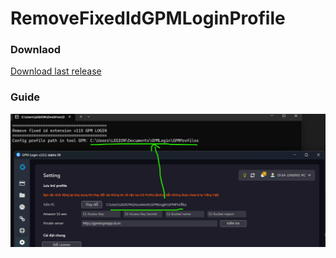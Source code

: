 # RemoveFixedIdGPMLoginProfile

### Downlaod
[Download last release](https://github.com/ngochoaitn/RemoveFixedIdGPMLoginProfile/raw/master/Last%20release.zip)

### Guide

![Guide](./guide.png)
